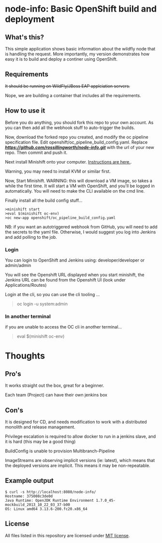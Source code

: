 node-info: Basic OpenShift build and deployment
===============================================

## What's this?

This simple application shows basic information about the wildfly node that is handling the request.
More importantly, my version demonstrates how easy it is to build and deploy a continer using OpenShift.

## Requirements
~~It should be running on WildFly/JBoss EAP applciation servers.~~

Nope, we are building a container that includes all the requirements.


## How to use it

Before you do anything, you should fork this repo to your own account.
As you can then add all the webhook stuff to auto-trigger the builds.

Now, download the forked repo you created, and modify the oc pipeline specification file.
Edit openshift/oc_pipeline_build_config.yaml.
Replace ***https://github.com/rossillingworth/node-info.git*** with the url of your new repo.
Then commit and push it.

Next install Minishift onto your computer. [Instructions are here.](https://docs.openshift.org/latest/minishift/getting-started/index.html).

Warning, you may need to install KVM or similar first.

Now, Start Minishift. WARNING: this will download a VM image, so takes a while the first time. 
It will start a VM with OpenShift, and you'll be logged in automatically.
You will need to make the CLI available on the cmd line.

Finally install all the build config stuff...

    >minishift start
    >eval $(minishift oc-env)
    >oc new-app openshift/oc_pipeline_build_config.yaml

NB: if you want an autotriggered webhook from GitHub, you will need to add the secrets to the yaml file.
Otherwise, I would suggest you log into Jenkins and add polling to the job.
 
### Login
  You can login to OpenShift and Jenkins using: developer/developer or admin/admin
  
  You will see the Openshift URL displayed when you start minishift, 
  the Jenkins URL can be found from the Openshift UI (look under Applications/Routes) 
  
  Login at the cli, so you can use the cli tooling ...

  >oc login -u system:admin

### In another terminal

   if you are unable to access the OC cli in another terminal...
   
   >eval $(minishift oc-env)
   

# Thoughts

## Pro's
It works straight out the box, great for a beginner.

Each team (Project) can have their own jenkins box

## Con's
It is designed for CD, and needs modification to work with a distributed monolith and release management.

Privilege escalation is required to allow docker to run in a jenkins slave, and it is hard (this may be a good thing)

BuildConfig is unable to provision Multibranch-Pipeline

ImageStreams are observing implicit versions (ie: latest), which means that the deployed versions are implicit. 
This means it may be non-repeatable.



## Example output

    $ curl -s http://localhost:8080/node-info/
    Hostname: 375008c3de0d
    Java Runtime: OpenJDK Runtime Environment 1.7.0_45-mockbuild_2013_10_22_03_37-b00
    OS: Linux amd64 3.13.6-200.fc20.x86_64

## License

All files listed in this repository are licensed under [MIT license](http://opensource.org/licenses/MIT).
